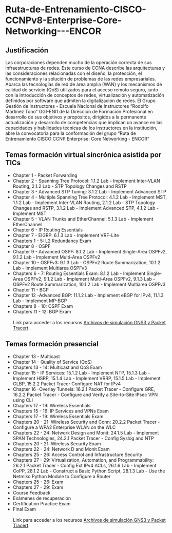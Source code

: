 # Ruta-de-Entrenamiento-CISCO-CCNPv8-Enterprise-Core-Networking---ENCOR  

## Justificación
Las corporaciones dependen mucho de la operación correcta de sus infraestructuras de redes. Este curso de CCNA describe las arquitecturas y las consideraciones relacionadas con el diseño, la protección, el funcionamiento y la solución de problemas de las redes empresariales. Abarca las tecnologías de red de área amplia (WAN) y los mecanismos de calidad de servicio (QoS) utilizados para el acceso remoto seguro, junto con la introducción de conceptos de redes, virtualización y automatización definidos por software que admiten la digitalización de redes.
El Grupo Gestión de Instructores - Escuela Nacional de Instructores “Rodolfo Martínez Tono” GGI-ENI1 de la Dirección de Formación Profesional en desarrollo de sus objetivos y propósitos, dirigidos a la permanente actualización y desarrollo de competencias que implican un avance en las capacidades y habilidades técnicas de los instructores en la institución, abre la convocatoria para la conformación del grupo “Ruta de Entrenamiento CISCO CCNP Enterprise: Core Networking - ENCOR”  

## Temas formación virtual sincrónica asistida por TICs
- Chapter 1 - Packet Forwarding
- Chapter 2 - Spanning Tree Protocol: 1.1.2 Lab - Implement Inter-VLAN Routing, 2.1.2 Lab - STP Topology Changes and RSTP
- Chapter 3 - Advanced STP Tuning: 3.1.2 Lab - Implement Advanced STP
- Chapter 4 - Multiple Spanning Tree Protocol: 4.1.2 Lab - Implement MST, 1.1.2 Lab - Implement Inter-VLAN Routing, 2.1.2 Lab - STP Topology Changes and RSTP, 3.1.2 Lab - Implement Advanced STP, 4.1.2 Lab - Implement MST
- Chapter 5 - VLAN Trunks and EtherChannel: 5.1.3 Lab - Implement EtherChannel
- Chapter 6 - IP Routing Essentials
- Chapter 7 - EIGRP: 6.1.3 Lab - Implement VRF-Lite
- Chapters 1 - 5: L2 Redundancy Exam
- Chapter 8 - OSPF
- Chapter 9 - Advanced OSPF: 8.1.2 Lab - Implement Single-Area OSPFv2, 9.1.2 Lab - Implement Multi-Area OSPFv2
- Chapter 10 - OSPFv3: 9.1.3 Lab - OSPFv2 Route Summarization, 10.1.2 Lab - Implement Multiarea OSPFv3
- Chapters 6 - 7: Routing Essentials Exam: 8.1.2 Lab - Implement Single-Area OSPFv2, 9.1.2 Lab - Implement Multi-Area OSPFv2, 9.1.3 Lab - OSPFv2 Route Summarization, 10.1.2 Lab - Implement Multiarea OSPFv3
- Chapter 11 - BGP
- Chapter 12 -Advanced BGP: 11.1.2 Lab - Implement eBGP for IPv4, 11.1.3 Lab - Implement MP-BGP
- Chapters 8 - 10: OSPF Exam
- Chapters 11 - 12: BGP Exam  \
<br/> Link para acceder a los recursos [Archivos de simulación GNS3 y Packet Tracert](https://github.com/jflorezd6/Ruta-de-Entrenamiento-CISCO-CCNPv8-Enterprise-Core-Networking---ENCOR/tree/main/Labs%20Presenciales).
## Temas formación presencial
- Chapter 13 - Multicast
- Chapter 14 - Quality of Service (QoS)
- Chapters 13 - 14: Multicast and QoS Exam
- Chapter 15 - IP Services: 15.1.2 Lab - Implement NTP, 15.1.3 Lab - Implement HSRP, 15.1.4 Lab - Implement VRRP, 15.1.5 Lab - Implement GLBP, 15.2.2 Packet Tracer Configure NAT for IPv4
- Chapter 16 -Overlay Tunnels: 16.2.1 Packet Tracer - Configure GRE, 16.2.2 Packet Tracer - Configure and Verify a Site-to-Site IPsec VPN using CLI
- Chapters 17 - 19: Wireless Essentials
- Chapters 15 - 16: IP Services and VPNs Exam
- Chapters 17 - 19: Wireless Essentials Exam
- Chapters 20 - 21: Wireless Security and Conn: 20.2.2 Packet Tracer - Configure a WPA2 Enterprise WLAN on the WLC
- Chapters 22 - 24: Network Design and Monit: 24.1.5 Lab - Implement SPAN Technologies, 24.2.1 Packet Tracer - Config Syslog and NTP
- Chapters 20 - 21: Wireless Security Exam
- Chapters 22 - 24: Network D and Monit Exam
- Chapters 25 - 26: Access Control and Infrastructure Security
- Chapters 27 - 29: Virtualization, Automation, and Programmability: 26.2.1 Packet Tracer - Config Ext IPv4 ACLs, 26.1.6 Lab - Implement CoPP, 28.1.2 Lab - Construct a Basic Python Script, 28.1.3 Lab - Use the Netmiko Python Module to Configure a Router
- Chapters 25 - 26: Exam
- Chapters 27 - 29: Exam
- Course Feedback
- Exámenes de recuperación
- Certification Practice Exam
- Final Exam  \
<br/> Link para acceder a los recursos [Archivos de simulación GNS3 y Packet Tracert](https://github.com/jflorezd6/Ruta-de-Entrenamiento-CISCO-CCNPv8-Enterprise-Core-Networking---ENCOR/tree/main/Labs%20Virtuales).

